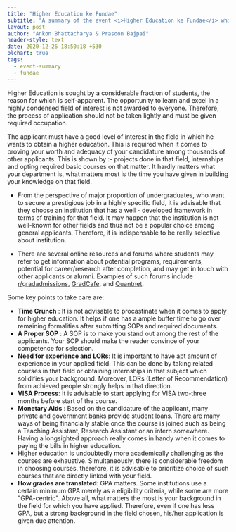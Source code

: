 ```yaml
---
title: "Higher Education ke Fundae"
subtitle: "A summary of the event <i>Higher Education ke Fundae</i> which was organized on Dec 06"
layout: post
author: "Ankon Bhattacharya & Prasoon Bajpai"
header-style: text
date: 2020-12-26 18:50:18 +530
plchart: true
tags:
  - event-summary
  - fundae
---
```


Higher Education is sought by a considerable fraction of students, the reason for which is self-apparent. The opportunity to learn and excel in a highly condensed field of interest is not awarded to everyone. Therefore, the process of application should not be taken lightly and must be given required occupation.

The applicant must have a good level of interest in the field in which he wants to obtain a higher education. This is required when it comes to proving your worth and adequacy of your candidature among thousands of other applicants. This is shown by :- projects done in that field, internships and opting required basic courses on that matter. It hardly matters what your department is, what matters most is the time you have given in building your knowledge on that field.

- From the perspective of major proportion of undergraduates, who want to secure a prestigious job in a highly specific field, it is advisable that they choose an institution that has a well - developed framework in terms of training for that field. It may happen that the institution is not well-known for other fields and thus not be a popular choice among general applicants. Therefore, it is indispensable to be really selective about institution.

- There are several online resources and forums where students may refer to get information about potential programs, requirements, potential for career/research after completion, and may get in touch with other applicants or alumni. Examples of such forums include [r/gradadmissions](https://www.reddit.com/r/gradadmissions/), [GradCafe](https://www.thegradcafe.com), and [Quantnet](https://quantnet.com/).

Some key points to take care are:

- **Time Crunch** : It is not advisable to procastinate when it comes to apply for higher education. It helps if one has a ample buffer time to go over remaining formalities after submitting SOPs and required documents.
- **A Proper SOP** : A SOP is to make you stand out among the rest of the applicants. Your SOP should make the reader convince of your competence for selection.
- **Need for experience and LORs**: It is important to have apt amount of experience in your applied field. This can be done by taking related courses in that field or obtaining internships in that subject which solidifies your background. Moreover, LORs (Letter of Recommendation) from achieved people strongly helps in that direction.
- **VISA Process**: It is advisable to start applying for VISA two-three months before start of the course.
- **Monetary Aids** : Based on the candidature of the applicant, many private and government banks provide student loans. There are many ways of being financially stable once the course is joined such as being a Teaching Assistant, Research Assistant or an intern somewhere. Having a longsighted approach really comes in handy when it comes to paying the bills in higher education.
- Higher education is undoubtedly more academically challenging as the courses are exhaustive. Simultaneously, there is considerable freedom in choosing courses, therefore, it is advisable to prioritize choice of such courses that are directly linked with your field.
- **How grades are translated**: GPA matters. Some institutions use a certain minimum GPA merely as a eligibility criteria, while some are more "GPA-centric". Above all, what matters the most is your background in the field for which you have applied. Therefore, even if one has less GPA, but a strong background in the field chosen, his/her application is given due attention.
  
  
